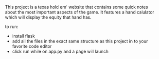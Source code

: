 
This project is a texas hold em' website that contains some quick notes about the most important aspects of the game. 
It features a hand calulator which will display the equity that hand has. 

to run:  
- install flask
- add all the files in the exact same structure as this project in to your favorite code editor 
- click run while on app.py and a page will launch 
